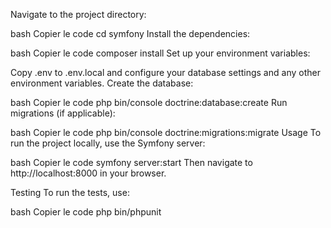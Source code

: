 Navigate to the project directory:

bash
Copier le code
cd symfony
Install the dependencies:

bash
Copier le code
composer install
Set up your environment variables:

Copy .env to .env.local and configure your database settings and any other environment variables.
Create the database:

bash
Copier le code
php bin/console doctrine:database:create
Run migrations (if applicable):

bash
Copier le code
php bin/console doctrine:migrations:migrate
Usage
To run the project locally, use the Symfony server:

bash
Copier le code
symfony server:start
Then navigate to http://localhost:8000 in your browser.

Testing
To run the tests, use:

bash
Copier le code
php bin/phpunit
